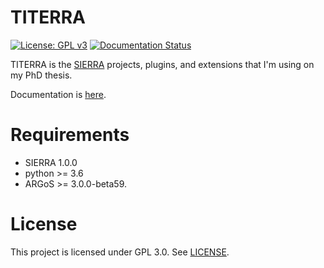 # TITERRA
[![License: GPL v3](https://img.shields.io/badge/License-GPLv3-blue.svg)](https://www.gnu.org/licenses/gpl-3.0)
[![Documentation
Status](https://readthedocs.org/projects/swarm-robotics-tierra/badge/?version=latest)](https://swarm-robotics-titerra.readthedocs.io/en/latest/?badge=latest)

TITERRA is the [SIERRA](https://github.com/swarm-robotics/sierra.git) projects,
plugins, and extensions that I'm using on my PhD thesis.

Documentation is [here](https://swarm-robotics-titerra.readthedocs.io/en/latest/).

# Requirements

- SIERRA 1.0.0
- python >= 3.6
- ARGoS >= 3.0.0-beta59.

# License
This project is licensed under GPL 3.0. See [LICENSE](LICENSE.md).
